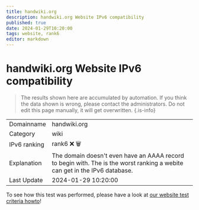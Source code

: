 ```yaml
---
title: handwiki.org
description: handwiki.org Website IPv6 compatibility
published: true
date: 2024-01-29T10:20:00
tags: website, rank6
editor: markdown
---
```


# handwiki.org Website IPv6 compatibility

> The results shown here are accumulated by automation. If you think the data shown is wrong, please contact the administrators. 
> Do not edit this page manually, it will get overwritten.
{.is-info}


|   |   |
| - | - |
| Domainname | handwiki.org
| Category | wiki |
| IPv6 ranking | rank6 :x: :wastebasket: |
| Explanation | The domain doesn't even have an AAAA record to begin with. The is the worst ranking a webite can get in the IPv6 database. |
| Last Update | 2024-01-29 10:20:00 |

To see how this test was performed, please have a look at [our website test criteria howto](/howto/testcriteria/website)!

